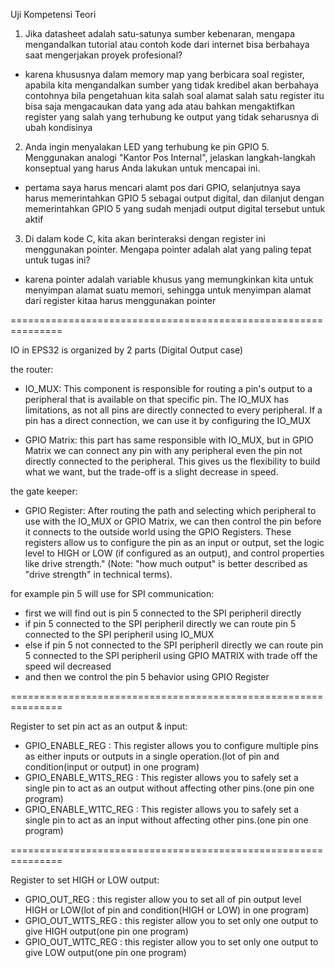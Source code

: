 Uji Kompetensi Teori

1. Jika datasheet adalah satu-satunya sumber kebenaran, mengapa mengandalkan tutorial atau contoh kode dari internet bisa berbahaya saat mengerjakan proyek profesional?

- karena khususnya dalam memory map yang berbicara soal register, apabila kita mengandalkan sumber yang tidak kredibel akan berbahaya contohnya bila pengetahuan kita salah soal alamat salah satu register itu bisa saja mengacaukan data yang ada atau bahkan mengaktifkan register yang salah yang terhubung ke output yang tidak seharusnya di ubah kondisinya

2. Anda ingin menyalakan LED yang terhubung ke pin GPIO 5. Menggunakan analogi "Kantor Pos Internal", jelaskan langkah-langkah konseptual yang harus Anda lakukan untuk mencapai ini.

- pertama saya harus mencari alamt pos dari GPIO, selanjutnya saya harus memerintahkan GPIO 5 sebagai output digital, dan dilanjut dengan memerintahkan GPIO 5 yang sudah menjadi output digital tersebut untuk aktif

3. Di dalam kode C, kita akan berinteraksi dengan register ini menggunakan pointer. Mengapa pointer adalah alat yang paling tepat untuk tugas ini?

- karena pointer adalah variable khusus yang memungkinkan kita untuk menyimpan alamat suatu memori, sehingga untuk menyimpan alamat dari register kitaa harus menggunakan pointer

===============================================================

IO in EPS32 is organized by 2 parts (Digital Output case)

the router:

- IO_MUX: This component is responsible for routing a pin's output to a peripheral that is available on that specific pin. The IO_MUX has limitations, as not all pins are directly connected to every peripheral. If a pin has a direct connection, we can use it by configuring the IO_MUX

- GPIO Matrix: this part has same responsible with IO_MUX, but in GPIO Matrix we can connect any pin with any peripheral even the pin not directly connected to the peripheral. This gives us the flexibility to build what we want, but the trade-off is a slight decrease in speed.

the gate keeper:

- GPIO Register: After routing the path and selecting which peripheral to use with the IO_MUX or GPIO Matrix, we can then control the pin before it connects to the outside world using the GPIO Registers. These registers allow us to configure the pin as an input or output, set the logic level to HIGH or LOW (if configured as an output), and control properties like drive strength." (Note: "how much output" is better described as "drive strength" in technical terms).

for example pin 5 will use for SPI communication:

- first we will find out is pin 5 connected to the SPI peripheril directly
- if pin 5 connected to the SPI peripheril directly we can route pin 5 connected to the SPI peripheril using IO_MUX
- else if pin 5 not connected to the SPI peripheril directly we can route pin 5 connected to the SPI peripheril using GPIO MATRIX with trade off the speed wil decreased
- and then we control the pin 5 behavior using GPIO Register

===============================================================

Register to set pin act as an output & input:

- GPIO_ENABLE_REG : This register allows you to configure multiple pins as either inputs or outputs in a single operation.(lot of pin and condition(input or output) in one program)
- GPIO_ENABLE_W1TS_REG : This register allows you to safely set a single pin to act as an output without affecting other pins.(one pin one program)
- GPIO_ENABLE_W1TC_REG : This register allows you to safely set a single pin to act as an input without affecting other pins.(one pin one program)

===============================================================

Register to set HIGH or LOW output:

- GPIO_OUT_REG : this register allow you to set all of pin output level HIGH or LOW(lot of pin and condition(HIGH or LOW) in one program)
- GPIO_OUT_W1TS_REG : this register allow you to set only one output to give HIGH output(one pin one program)
- GPIO_OUT_W1TC_REG : this register allow you to set only one output to give LOW output(one pin one program)
